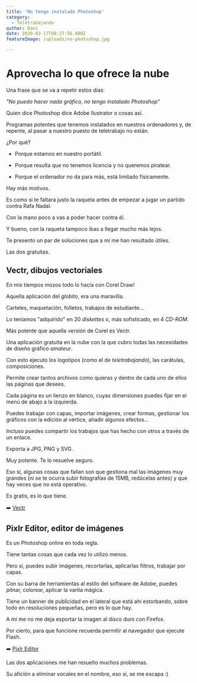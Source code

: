 ```yaml
---
title: 'No tengo instalado Photoshop'
category:
  - Teletrabajando
author: Dani
date: 2020-03-17T08:27:56.800Z
featureImage: /uploads/no-photoshop.jpg

---
```


# Aprovecha lo que ofrece la nube

Una frase que se va a repetir estos días:

*"No puedo hacer nada gráfico, no tengo instalado Photoshop"*



Quien dice Photoshop dice Adobe Ilustrator o cosas así.

Programas potentes que tenemos instalados en nuestros ordenadores y, de repente, al pasar a nuestro puesto de teletrabajo no están.

¿Por qué?

- Porque estamos en nuestro portátil.

- Porque resulta que no tenemos licencia y no queremos piratear.

- Porque el ordenador no da para más, está limitado físicamente.



Hay más motivos.

Es como si te faltara justo la raqueta antes de empezar a jugar un partido contra Rafa Nadal.

Con la mano poco a vas a poder hacer contra él.

Y bueno, con la raqueta tampoco ibas a llegar mucho más lejos.



Te presento un par de soluciones que a mí me han resultado útiles. 

Las dos gratuitas.



## Vectr, dibujos vectoriales

En mis tiempos mozos todo lo hacía con Corel Draw!

Aquella aplicación del *globito*, era una maravilla.

Carteles, maquetación, folletos, trabajos de estudiante...

Lo teníamos "adquirido" en 20 *diskettes* o, más sofisticado, en 4 *CD-ROM*.



Más potente que aquella versión de Corel es Vectr.

Una aplicación gratuita en la nube con la que cubro todas las necesidades de diseño gráfico *amateur*.

Con esto ejecuto los logotipos (como el de *teletrabajando*), las carátulas, composiciones.



Permite crear tantos archivos como quieras y dentro de cada uno de ellos las páginas que desees.

Cada página es un lienzo en blanco, cuyas dimensiones puedes fijar en el menú de abajo a la izquierda.

Puedes trabajar con capas, importar imágenes, crear formas, gestionar los gráficos con la edición al vértice, añadir algunos efectos...

Incluso puedes compartir los trabajos que has hecho con otros a través de un enlace.

Exporta a JPG, PNG y SVG.

Muy potente. Te lo resuelve seguro.

Eso sí, algunas cosas que fallan son que gestiona mal las imágenes muy grandes (ni se te ocurra subir fotografías de 15MB, redúcelas antes) y que hay veces que no está operativo. 

Es gratis, es lo que tiene.



➡️ [Vectr](https://vectr.com/)



## Pixlr Editor, editor de imágenes

Es un Photoshop online en toda regla.

Tiene tantas cosas que cada vez lo utilizo menos.

Pero sí, puedes subir imágenes, recortarlas, aplicarlas filtros, trabajar por capas.

Con su barra de herramientas al estilo del software de Adobe, puedes pitnar, colorear, aplicar la varita mágica.

Tiene un banner de publicidad en el lateral que está ahí estorbando, sobre todo en resoluciones pequeñas, pero es lo que hay. 

A mi me no me deja exportar la imagen al disco duro con Firefox.

Por cierto, para que funcione recuerda permitir al navegador que ejecute Flash.



➡️ [Pixlr Editor](https://pixlr.com/editor/)



Las dos aplicaciones me han resuelto muchos problemas.

Su afición a eliminar vocales en el nombre, eso si, se me escapa :)